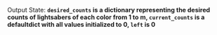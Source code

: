 Output State: **`desired_counts` is a dictionary representing the desired counts of lightsabers of each color from 1 to m, `current_counts` is a defaultdict with all values initialized to 0, `left` is 0**